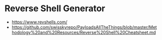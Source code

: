 # Reverse Shell Generator
- https://www.revshells.com/
- https://github.com/swisskyrepo/PayloadsAllTheThings/blob/master/Methodology%20and%20Resources/Reverse%20Shell%20Cheatsheet.md